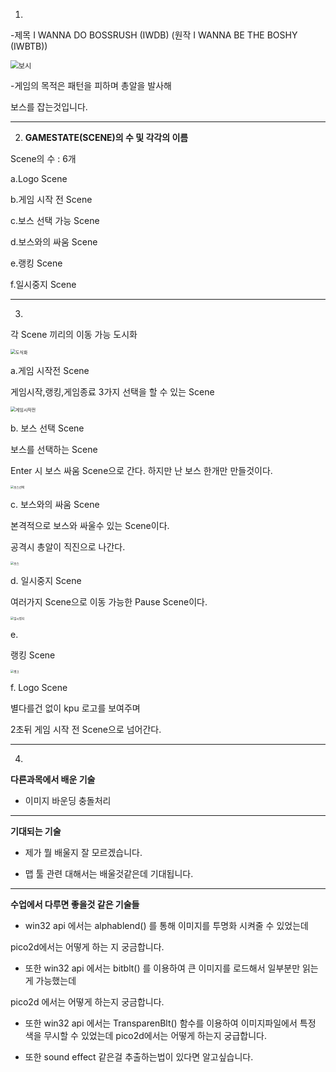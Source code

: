 1.

-제목 I WANNA DO BOSSRUSH (IWDB) (원작 I WANNA BE THE BOSHY (IWBTB))

<img src="https://user-images.githubusercontent.com/37091845/94274990-61821300-ff81-11ea-9280-c22e3c6a2f6b.png" alt="보시" style="zoom: 80%;" />



-게임의 목적은 패턴을 피하며 총알을 발사해

보스를 잡는것입니다.

---

2. **GAMESTATE(SCENE)의 수 및 각각의 이름**

Scene의 수 : 6개

a.Logo Scene

b.게임 시작 전 Scene

c.보스 선택 가능 Scene

d.보스와의 싸움 Scene

e.랭킹 Scene

f.일시중지 Scene

---

3.

각 Scene 끼리의 이동 가능 도시화

<img src="https://user-images.githubusercontent.com/37091845/94274814-1d8f0e00-ff81-11ea-8fc4-7b7b6721fce1.png" alt="도식화" style="zoom: 50%;" />



a.게임 시작전 Scene

게임시작,랭킹,게임종료 3가지 선택을 할 수 있는 Scene 

<img src="https://user-images.githubusercontent.com/37091845/94274977-5e872280-ff81-11ea-8b05-acd4b60a54c4.png" alt="게임시작전" style="zoom: 50%;" />

b. 보스 선택 Scene

보스를 선택하는 Scene

Enter 시 보스 싸움 Scene으로 간다.  하지만 난 보스 한개만 만들것이다.

<img src="https://user-images.githubusercontent.com/37091845/94274988-60e97c80-ff81-11ea-887e-4a1bb9acb10a.png" alt="보스선택" style="zoom:33%;" />

c. 보스와의 싸움 Scene

본격적으로 보스와 싸울수 있는 Scene이다.

공격시 총알이 직진으로 나간다.

<img src="https://user-images.githubusercontent.com/37091845/94274986-6050e600-ff81-11ea-84e8-4a26f56dfb35.png" alt="보스" style="zoom: 33%;" />

d. 일시중지 Scene

여러가지 Scene으로 이동 가능한 Pause Scene이다.

<img src="https://user-images.githubusercontent.com/37091845/94274994-62b34000-ff81-11ea-9313-51547889f919.png" alt="일시정지" style="zoom:33%;" />

e.

랭킹 Scene

<img src="https://user-images.githubusercontent.com/37091845/94274972-5a5b0500-ff81-11ea-9e20-8e7f1914d06b.png" alt="랭크" style="zoom: 33%;" />

f. Logo Scene

별다를건 없이 kpu 로고를 보여주며

2초뒤 게임 시작 전 Scene으로 넘어간다. 

---

4.

**다른과목에서 배운 기술**

* 이미지 바운딩 충돌처리

---

**기대되는 기술**

* 제가 뭘 배울지 잘 모르겠습니다.

* 맵 툴 관련 대해서는 배울것같은데 기대됩니다.

---

**수업에서 다루면 좋을것 같은 기술들**

* win32 api 에서는 alphablend() 를 통해 이미지를 투명화 시켜줄 수 있었는데

pico2d에서는 어떻게 하는 지 궁금합니다.

* 또한 win32 api 에서는 bitblt() 를 이용하여 큰 이미지를 로드해서 일부분만 읽는게 가능했는데

pico2d 에서는 어떻게 하는지 궁금합니다.

* 또한 win32 api 에서는 TransparenBlt() 함수를 이용하여 이미지파일에서 특정 색을 무시할 수 있었는데 pico2d에서는 어떻게 하는지 궁급합니다.

* 또한 sound effect 같은걸 추출하는법이 있다면 알고싶습니다.

